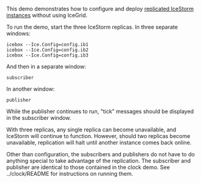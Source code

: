 This demo demonstrates how to configure and deploy [replicated IceStorm
instances][1] without using IceGrid.

To run the demo, start the three IceStorm replicas. In three separate
windows:

```
icebox --Ice.Config=config.ib1
icebox --Ice.Config=config.ib2
icebox --Ice.Config=config.ib3
```

And then in a separate window:

```
subscriber
```

In another window:

```
publisher
```

While the publisher continues to run, "tick" messages should be
displayed in the subscriber window.

With three replicas, any single replica can become unavailable, and
IceStorm will continue to function. However, should two replicas
become unavailable, replication will halt until another instance comes
back online.

Other than configuration, the subscribers and publishers do not have
to do anything special to take advantage of the replication. The
subscriber and publisher are identical to those contained in the clock
demo. See ../clock/README for instructions on running them.

[1]: https://doc.zeroc.com/display/Ice37/Highly+Available+IceStorm
